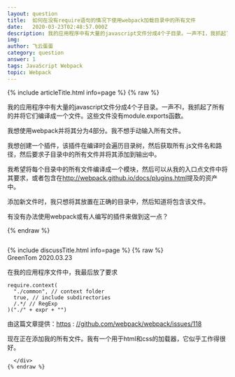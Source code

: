 ```yaml
---
layout: question
title:  如何在没有require语句的情况下使用webpack加载目录中的所有文件
date:   2020-03-23T02:48:57.000Z
description: 我的应用程序中有大量的javascript文件分成4个子目录。一声不I，我抓起了所有的并将它们编译成一个文件。这些文件没有module.exports函数...
img: 
author: 飞云蛋蛋
category: question
answer: 1
tags: JavaScript Webpack
topic: Webpack
---
```

<div class="article-root">
  <div class="article">
    {% include articleTitle.html info=page %}
    {% raw %}
    <div class="article-content"><p><font style="vertical-align: inherit;"><font style="vertical-align: inherit;">我的应用程序中有大量的javascript文件分成4个子目录。</font><font style="vertical-align: inherit;">一声不I，我抓起了所有的并将它们编译成一个文件。</font><font style="vertical-align: inherit;">这些文件没有module.exports函数。</font></font></p>

<p><font style="vertical-align: inherit;"><font style="vertical-align: inherit;">我想使用webpack并将其分为4部分。</font><font style="vertical-align: inherit;">我不想手动输入所有文件。</font></font></p>

<p><font style="vertical-align: inherit;"><font style="vertical-align: inherit;">我想创建一个插件，该插件在编译时会遍历目录树，然后获取所有.js文件名和路径，然后要求子目录中的所有文件并将其添加到输出中。 </font></font></p>

<p><font style="vertical-align: inherit;"><font style="vertical-align: inherit;">我希望将每个目录中的所有文件编译成一个模块，然后可以从我的入口点文件中将其要求，或者包含在</font></font><a href="http://webpack.github.io/docs/plugins.html" rel="noreferrer"><font style="vertical-align: inherit;"><font style="vertical-align: inherit;">http://webpack.github.io/docs/plugins.html</font></font></a><font style="vertical-align: inherit;"><font style="vertical-align: inherit;">提及</font><font style="vertical-align: inherit;">的资产</font><font style="vertical-align: inherit;">中。</font></font></p>

<p><font style="vertical-align: inherit;"><font style="vertical-align: inherit;">添加新文件时，我只想将其放置在正确的目录中，然后知道将包含该文件。</font></font></p>

<p><font style="vertical-align: inherit;"><font style="vertical-align: inherit;">有没有办法使用webpack或有人编写的插件来做到这一点？</font></font></p></div>
    {% endraw %}
  </div>
  <p style="height: 0;width:0;overflow: hidden;"> 第2687篇《如何在没有require语句的情况下使用webpack加载目录中的所有文件》来自Winter(https://github.com/aiyld/aiyld.github.io)的站点</p>
  <div class="discuss-wrapper">
    {% include discussTitle.html info=page %}
    {% raw %}
    <div class="discuss-item">
        <div class="discuss-parent">
          <div class="discuss-meta">
            <span class="discuss-user">GreenTom</span>
            <span class="discuss-time">2020.03.23</span>
          </div>
          <div class="discuss-comment"><p><font style="vertical-align: inherit;"><font style="vertical-align: inherit;">在我的应用程序文件中，我最后放了要求 </font></font></p>

<pre><code>require.context(<font></font>
  "./common", // context folder<font></font>
  true, // include subdirectories<font></font>
  /.*/ // RegExp<font></font>
)("./" + expr + "")<font></font>
</code></pre>

<p><font style="vertical-align: inherit;"><font style="vertical-align: inherit;">由这篇文章提供：</font><a href="https://github.com/webpack/webpack/issues/118"><font style="vertical-align: inherit;">https</font></a><font style="vertical-align: inherit;"> : </font></font><a href="https://github.com/webpack/webpack/issues/118"><font style="vertical-align: inherit;"><font style="vertical-align: inherit;">//github.com/webpack/webpack/issues/118</font></font></a></p>

<p><font style="vertical-align: inherit;"><font style="vertical-align: inherit;">现在正在添加我的所有文件。</font><font style="vertical-align: inherit;">我有一个用于html和css的加载器，它似乎工作得很好。</font></font></p></div>
        </div>
        
      </div>
    {% endraw %}
  </div>
<div>
